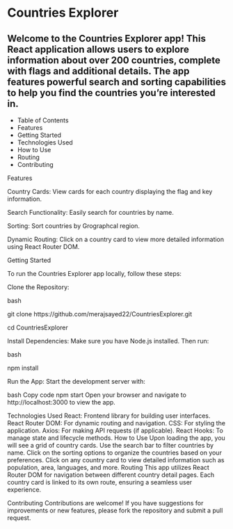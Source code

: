 <h1>Countries Explorer</h1>
<h2>Welcome to the Countries Explorer app! This React application allows users to explore information about over 200 countries, complete with flags and additional details. The app features powerful search and sorting capabilities to help you find the countries you’re interested in.</h2>
<ul>
<li>Table of Contents</li>
<li>Features</li>
<li>Getting Started</li>
<li>Technologies Used</li>
<li>How to Use</li>
<li>Routing</li>
<li>Contributing</li>
</ul>
  
<bold>Features</bold>
<p>Country Cards: View cards for each country displaying the flag and key information.</p>
<p>Search Functionality: Easily search for countries by name.</p>
<p>Sorting: Sort countries by Grographcal region.</p>
<p>Dynamic Routing: Click on a country card to view more detailed information using React Router DOM.</p>
  
<bold>Getting Started</bold>
<p>To run the Countries Explorer app locally, follow these steps:</p>

<bold>Clone the Repository:</bold>

bash

<p>git clone https://github.com/merajsayed22/CountriesExplorer.git</p>

<p>cd CountriesExplorer</p>

<p>Install Dependencies: Make sure you have Node.js installed. Then run: </p>

bash

npm install

Run the App: Start the development server with:

bash
Copy code
npm start
Open your browser and navigate to http://localhost:3000 to view the app.

Technologies Used
React: Frontend library for building user interfaces.
React Router DOM: For dynamic routing and navigation.
CSS: For styling the application.
Axios: For making API requests (if applicable).
React Hooks: To manage state and lifecycle methods.
How to Use
Upon loading the app, you will see a grid of country cards.
Use the search bar to filter countries by name.
Click on the sorting options to organize the countries based on your preferences.
Click on any country card to view detailed information such as population, area, languages, and more.
Routing
This app utilizes React Router DOM for navigation between different country detail pages. Each country card is linked to its own route, ensuring a seamless user experience.

Contributing
Contributions are welcome! If you have suggestions for improvements or new features, please fork the repository and submit a pull request.
